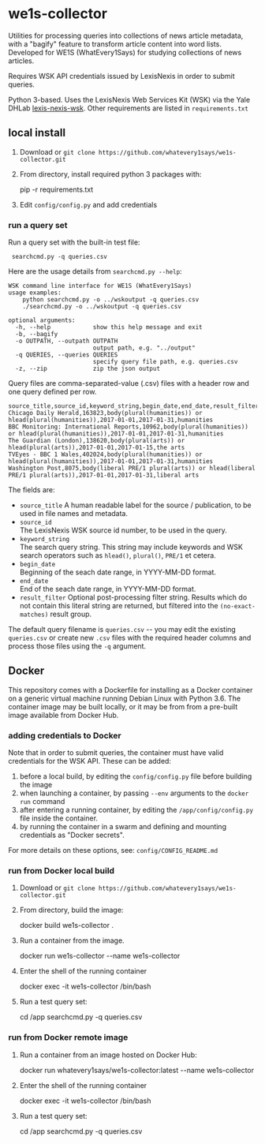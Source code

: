 # we1s-collector

Utilities for processing queries into collections of news article metadata, with a "bagify" feature to transform article content into word lists. Developed for WE1S (WhatEvery1Says) for studying collections of news articles.

Requires WSK API credentials issued by LexisNexis in order to submit queries.

Python 3-based. Uses the LexisNexis Web Services Kit (WSK) via the Yale DHLab [lexis-nexis-wsk](https://github.com/YaleDHLab/lexis-nexis-wsk). Other requirements are listed in `requirements.txt`


## local install

1. Download or `git clone https://github.com/whatevery1says/we1s-collector.git`
2. From directory, install required python 3 packages with:

      pip -r requirements.txt

3. Edit `config/config.py` and add credentials


### run a query set

Run a query set with the built-in test file:

     searchcmd.py -q queries.csv

Here are the usage details from `searchcmd.py --help`:

    WSK command line interface for WE1S (WhatEvery1Says)
    usage examples:
        python searchcmd.py -o ../wskoutput -q queries.csv
        ./searchcmd.py -o ../wskoutput -q queries.csv
    
    optional arguments:
      -h, --help            show this help message and exit
      -b, --bagify
      -o OUTPATH, --outpath OUTPATH
                            output path, e.g. "../output"
      -q QUERIES, --queries QUERIES
                            specify query file path, e.g. queries.csv
      -z, --zip             zip the json output

Query files are comma-separated-value (.csv) files with a header row and one query defined per row.

    source_title,source_id,keyword_string,begin_date,end_date,result_filter
    Chicago Daily Herald,163823,body(plural(humanities)) or hlead(plural(humanities)),2017-01-01,2017-01-31,humanities
    BBC Monitoring: International Reports,10962,body(plural(humanities)) or hlead(plural(humanities)),2017-01-01,2017-01-31,humanities
    The Guardian (London),138620,body(plural(arts)) or hlead(plural(arts)),2017-01-01,2017-01-15,the arts
    TVEyes - BBC 1 Wales,402024,body(plural(humanities)) or hlead(plural(humanities)),2017-01-01,2017-01-31,humanities
    Washington Post,8075,body(liberal PRE/1 plural(arts)) or hlead(liberal PRE/1 plural(arts)),2017-01-01,2017-01-31,liberal arts
    
The fields are:

-  `source_title`
    A human readable label for the source / publication, to be used in file names and metadata.
-  `source_id`  
    The LexisNexis WSK source id number, to be used in the query.
-  `keyword_string`  
    The search query string. This string may include keywords and WSK search operators such as `hlead()`, `plural()`, `PRE/1` et cetera.
-  `begin_date`  
    Beginning of the seach date range, in YYYY-MM-DD format.
-  `end_date`  
    End of the seach date range, in YYYY-MM-DD format.
-  `result_filter`
    Optional post-processing filter string. Results which do not contain this literal string are returned, but filtered into the `(no-exact-matches)` result group.

The default query filename is `queries.csv` -- you may edit the existing `queries.csv` or create new `.csv` files with the required header columns and process those files using the `-q` argument.


## Docker

This repository comes with a Dockerfile for installing as a Docker container on a generic virtual machine running Debian Linux with Python 3.6. The container image may be built locally, or it may be from from a pre-built image available from Docker Hub.


### adding credentials to Docker

Note that in order to submit queries, the container must have valid credentials for the WSK API. These can be added:

1. before a local build, by editing the `config/config.py` file before building the image
2. when launching a container, by passing `--env` arguments to the `docker run` command 
3. after entering a running container, by editing the `/app/config/config.py` file inside the container.
4. by running the container in a swarm and defining and mounting credentials as "Docker secrets".

For more details on these options, see: `config/CONFIG_README.md`


### run from Docker local build

1. Download or `git clone https://github.com/whatevery1says/we1s-collector.git`

2. From directory, build the image:

      docker build we1s-collector .

3. Run a container from the image.

      docker run we1s-collector --name we1s-collector
   
4. Enter the shell of the running container

      docker exec -it we1s-collector /bin/bash

5. Run a test query set:

     cd /app
     searchcmd.py -q queries.csv


### run from Docker remote image

1. Run a container from an image hosted on Docker Hub: 

      docker run whatevery1says/we1s-collector:latest --name we1s-collector

2. Enter the shell of the running container

      docker exec -it we1s-collector /bin/bash

3. Run a test query set:

     cd /app
     searchcmd.py -q queries.csv
